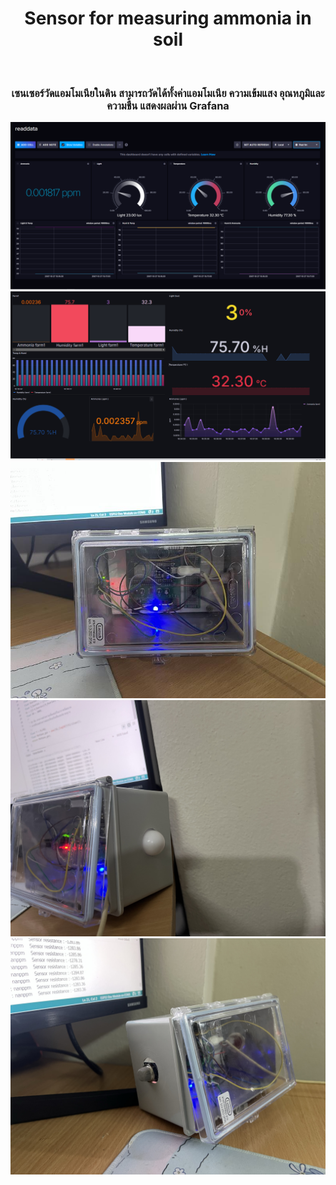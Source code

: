 <p align="center">
    <h1 align="center">Sensor for measuring ammonia in soil</h1>
    <br>
   <h3 align="center">เซนเซอร์วัดแอมโมเนียในดิน สามารถวัดได้ทั้งค่าแอมโมเนีย ความเข้มแสง อุณหภูมิและความชื้น แสดงผลผ่าน Grafana</h3>
    <img src="https://github.com/Mukmanee312/image/blob/main/influxdb.png" >
    <img src="https://github.com/Mukmanee312/image/blob/main/grafana" >
    <img src="https://raw.githubusercontent.com/Mukmanee312/image/refs/heads/main/Image.jfif" >
    <img src="https://raw.githubusercontent.com/Mukmanee312/image/refs/heads/main/Image%20(3).jfif" >
    <img src="https://raw.githubusercontent.com/Mukmanee312/image/refs/heads/main/Image%20(2).jfif" >
</p>
